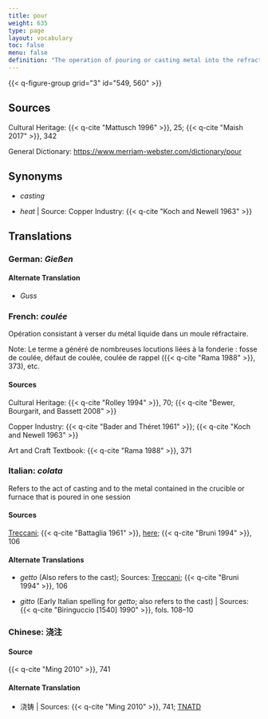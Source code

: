 ```yaml
---
title: pour
weight: 635
type: page
layout: vocabulary
toc: false
menu: false
definition: "The operation of pouring or casting metal into the refractory mold."
---
```


{{< q-figure-group grid="3" id="549, 560" >}}

## Sources

Cultural Heritage: {{< q-cite "Mattusch 1996" >}}, 25; {{< q-cite "Maish 2017" >}}, 342

General Dictionary: <https://www.merriam-webster.com/dictionary/pour>

## Synonyms

- *casting*

- *heat* | Source: Copper Industry: {{< q-cite "Koch and Newell 1963" >}}

## Translations

<div class="accordion">

### **German**: *Gießen*

#### Alternate Translation

- *Guss*

### **French**: *coulée*

Opération consistant à verser du métal liquide dans un moule réfractaire.

<div class="backmatter">
Note: Le terme a généré de nombreuses locutions liées à la fonderie : fosse de coulée, défaut de coulée, coulée de rappel ({{< q-cite "Rama 1988" >}}, 373), etc.
</div>

#### Sources

Cultural Heritage: {{< q-cite "Rolley 1994" >}}, 70; {{< q-cite "Bewer, Bourgarit, and Bassett 2008" >}}

Copper Industry: {{< q-cite "Bader and Théret 1961" >}}; {{< q-cite "Koch and Newell 1963" >}}

Art and Craft Textbook: {{< q-cite "Rama 1988" >}}, 371

### **Italian**: *colata*

Refers to the act of casting and to the metal contained in the crucible or furnace that is poured in one session

#### Sources

[Treccani](https://www.treccani.it/enciclopedia/colata/); {{< q-cite "Battaglia 1961" >}}, [here](http://www.gdli.it/pdf_viewer/Scripts/pdf.js/web/viewer.asp?file=/PDF/GDLI03/GDLI_03_ocr_279.pdf&parola=Colata); {{< q-cite "Bruni 1994" >}}, 106

#### Alternate Translations

- *getto* (Also refers to the cast); Sources: [Treccani](http://www.treccani.it/vocabolario/getto/); {{< q-cite "Bruni 1994" >}}, 106

- *gitto* (Early Italian spelling for *getto*; also refers to the cast) | Sources: {{< q-cite "Biringuccio [1540] 1990" >}}, fols. 108–10

### **Chinese**: 浇注

#### Source

{{< q-cite "Ming 2010" >}}, 741

#### Alternate Translation

- 浇铸 | Sources: {{< q-cite "Ming 2010" >}}, 741; [TNATD](https://terms.naer.edu.tw/detail/14236908/?index=1)

</div>
